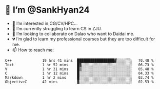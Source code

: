 # 👋 I’m @SankHyan24

- 👀 I’m interested in CG/CV/HPC...
- 🌱 I’m currently struggling to learn CS in ZJU.
- 💞️ I’m looking to collaborate on Dalao who want to Daidai me.
- 💔 I’m glad to learn my professional courses but they are too difficult for me.
- 📫 How to reach me:


<!---
SankHyan24/SankHyan24 is a ✨ special ✨ repository because its `README.md` (this file) appears on your GitHub profile.
You can click the Preview link to take a look at your changes.
--->
<!--START_SECTION:waka-->

```text
C++              19 hrs 41 mins  █████████████████▓░░░░░░░   70.48 %
Text             1 hr 52 mins    █▓░░░░░░░░░░░░░░░░░░░░░░░   06.73 %
V                1 hr 31 mins    █▒░░░░░░░░░░░░░░░░░░░░░░░   05.48 %
C                1 hr 12 mins    █░░░░░░░░░░░░░░░░░░░░░░░░   04.33 %
Markdown         1 hr 2 mins     █░░░░░░░░░░░░░░░░░░░░░░░░   03.74 %
ObjectiveC       42 mins         ▓░░░░░░░░░░░░░░░░░░░░░░░░   02.53 %
```

<!--END_SECTION:waka-->
